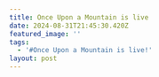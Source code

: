 ```yaml
---
title: Once Upon a Mountain is live
date: 2024-08-31T21:45:30.420Z
featured_image: ''
tags:
  - '#Once Upon a Mountain is live!'
layout: post
---
```


